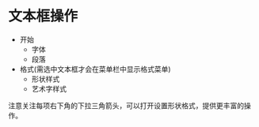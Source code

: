 # 文本框操作

- 开始
  - 字体
  - 段落
- 格式(需选中文本框才会在菜单栏中显示格式菜单)
  - 形状样式
  - 艺术字样式

注意关注每项右下角的下拉三角箭头，可以打开设置形状格式，提供更丰富的操作。